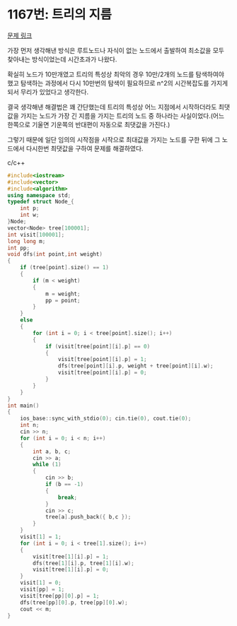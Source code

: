 # 1167번: 트리의 지름
[문제 링크](https://www.acmicpc.net/problem/1167)

가장 먼저 생각해낸 방식은 루트노드나 자식이 없는 노드에서 출발하여 최소값을 모두 찾아내는 방식이었는데 시간초과가 나왔다. 

확실히 노드가 10만개였고 트리의 특성상 최악의 경우 10만/2개의 노드를 탐색하여야 했고 탐색하는 과정에서 다시 10만번의 탐색이 필요하므로 n^2의 시간복잡도를 가지게 되서 무리가 있었다고 생각한다.

결국 생각해낸 해결법은 꽤 간단했는데 트리의 특성상 어느 지점에서 시작하더라도 최댓값을 가지는 노드가 가장 긴 지름을 가지는 트리의 노드 중 하나라는 사실이었다.(어느 한쪽으로 기울면 기운쪽의 반대편이 자동으로 최댓값을 가진다.)

그렇기 때문에 일단 임의의 시작점을 시작으로 최대값을 가지는 노드를 구한 뒤에 그 노드에서 다시한번 최댓값을 구하여 문제를 해결하였다.

c/c++

``` c++
#include<iostream>
#include<vector>
#include<algorithm>
using namespace std;
typedef struct Node_{
	int p;
	int w;
}Node;
vector<Node> tree[100001];
int visit[100001];
long long m;
int pp;
void dfs(int point,int weight)
{
	if (tree[point].size() == 1)
	{
		if (m < weight)
		{
			m = weight;
			pp = point;
		}
	}
	else
	{
		for (int i = 0; i < tree[point].size(); i++)
		{
			if (visit[tree[point][i].p] == 0)
			{
				visit[tree[point][i].p] = 1;
				dfs(tree[point][i].p, weight + tree[point][i].w);
				visit[tree[point][i].p] = 0;
			}
		}
	}
}
int main()
{
	ios_base::sync_with_stdio(0); cin.tie(0), cout.tie(0);
	int n;
	cin >> n;
	for (int i = 0; i < n; i++)
	{
		int a, b, c;
		cin >> a;
		while (1)
		{
			cin >> b;
			if (b == -1)
			{
				break;
			}
			cin >> c;
			tree[a].push_back({ b,c });
		}
	}
	visit[1] = 1;
	for (int i = 0; i < tree[1].size(); i++)
	{
		visit[tree[1][i].p] = 1;
		dfs(tree[1][i].p, tree[1][i].w);
		visit[tree[1][i].p] = 0;
	}
	visit[1] = 0;
	visit[pp] = 1;
	visit[tree[pp][0].p] = 1;
	dfs(tree[pp][0].p, tree[pp][0].w);
	cout << m;
}	
